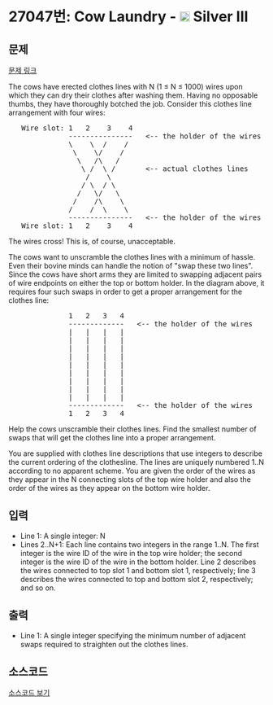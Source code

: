 # 27047번: Cow Laundry - <img src="https://static.solved.ac/tier_small/8.svg" style="height:20px" /> Silver III

<!-- performance -->

<!-- 문제 제출 후 깃허브에 푸시를 했을 때 제출한 코드의 성능이 입력될 공간입니다.-->

<!-- end -->

## 문제

[문제 링크](https://boj.kr/27047)


<p>The cows have erected clothes lines with N (1 ≤ N ≤ 1000) wires upon which they can dry their clothes after washing them.  Having no opposable thumbs, they have thoroughly botched the job.  Consider this clothes line arrangement with four wires:</p>

<pre>   Wire slot: 1   2    3    4
              ---------------   &lt;-- the holder of the wires
              \    \  /    /
               \    \/    /
                \   /\   /       
                 \ /  \ /       &lt;-- actual clothes lines
                  /    \
                 / \  / \
                /   \/   \
               /    /\    \
              /    /  \    \
              ---------------   &lt;-- the holder of the wires
   Wire slot: 1   2    3    4</pre>

<p>The wires cross!  This is, of course, unacceptable.</p>

<p>The cows want to unscramble the clothes lines with a minimum of hassle.  Even their bovine minds can handle the notion of "swap these two lines".  Since the cows have short arms they are limited to swapping adjacent pairs of wire endpoints on either the top or bottom holder. In the diagram above, it requires four such swaps in order to get a proper arrangement for the clothes line:</p>

<pre>              1   2   3   4
              -------------   &lt;-- the holder of the wires
              |   |   |   |
              |   |   |   |
              |   |   |   |
              |   |   |   |
              |   |   |   |
              |   |   |   |
              |   |   |   |
              |   |   |   |
              |   |   |   |
              -------------   &lt;-- the holder of the wires
              1   2   3   4</pre>

<p>Help the cows unscramble their clothes lines.  Find the smallest number of swaps that will get the clothes line into a proper arrangement.</p>

<p>You are supplied with clothes line descriptions that use integers to describe the current ordering of the clothesline. The lines are uniquely numbered 1..N according to no apparent scheme.  You are given the order of the wires as they appear in the N connecting slots of the top wire holder and also the order of the wires as they appear on the bottom wire holder.</p>



## 입력


<ul>
<li>Line 1: A single integer: N</li>
<li>Lines 2..N+1: Each line contains two integers in the range 1..N. The first integer is the wire ID of the wire in the top wire holder; the second integer is the wire ID of the wire in the bottom holder. Line 2 describes the wires connected to top slot 1 and bottom slot 1, respectively; line 3 describes the wires connected to top and bottom slot 2, respectively; and so on.</li>
</ul>



## 출력


<ul>
<li>Line 1: A single integer specifying the minimum number of adjacent swaps required to straighten out the clothes lines.</li>
</ul>



## 소스코드

[소스코드 보기](Cow%20Laundry.py)